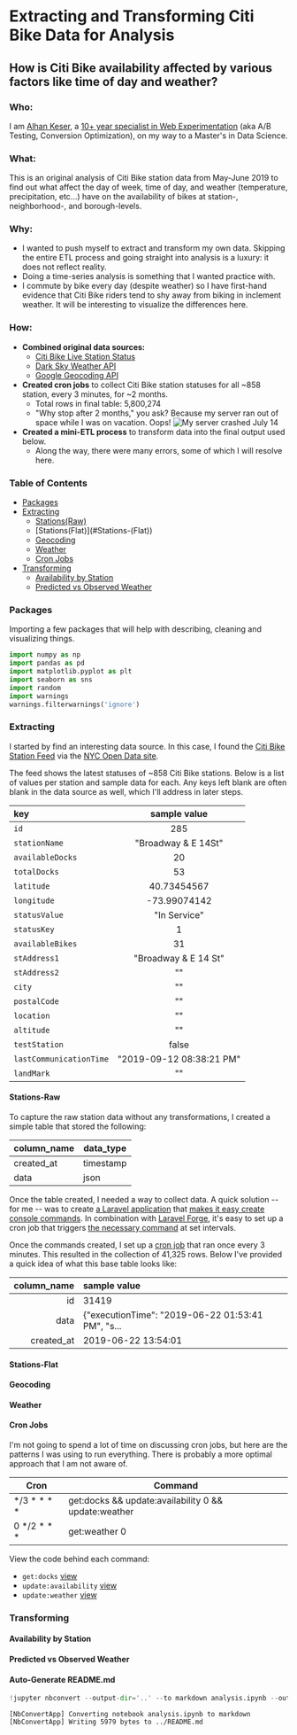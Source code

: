 
# Extracting and Transforming Citi Bike Data for Analysis 
## How is Citi Bike availability affected by various factors like time of day and weather?

### Who:
I am [Alhan Keser](https://blog.alhan.co/), a [10+ year specialist in Web Experimentation](https://www.linkedin.com/in/alhankeser/) (aka A/B Testing, Conversion Optimization), on my way to a Master's in Data Science.

### What:
This is an original analysis of Citi Bike station data from May-June 2019 to find out what affect the day of week, time of day, and weather (temperature, precipitation, etc...) have on the availability of bikes at station-,  neighborhood-, and borough-levels. 

### Why:
- I wanted to push myself to extract and transform my own data. Skipping the entire ETL process and going straight into analysis is a luxury: it does not reflect reality. 
- Doing a time-series analysis is something that I wanted practice with. 
- I commute by bike every day (despite weather) so I have first-hand evidence that Citi Bike riders tend to shy away from biking in inclement weather. It will be interesting to visualize the differences here.   

### How:
- **Combined original data sources:**
    - [Citi Bike Live Station Status](https://feeds.citibikenyc.com/stations/stations.json)
    - [Dark Sky Weather API](https://darksky.net/dev/docs)
    - [Google Geocoding API](https://developers.google.com/maps/documentation/geocoding/intro)
- **Created cron jobs** to collect Citi Bike station statuses for all ~858 station, every 3 minutes, for ~2 months.
    - Total rows in final table: 5,800,274
    - "Why stop after 2 months," you ask? Because my server ran out of space while I was on vacation. Oops! 
![My server crashed July 14](../assets/server-crash.jpg)
- **Created a mini-ETL process** to transform data into the final output used below. 
    - Along the way, there were many errors, some of which I will resolve here.

### Table of Contents
- [Packages](#Packages)
- [Extracting](#Extracting)
    - [Stations(Raw)](#Stations-Raw)
    - [Stations(Flat)](#Stations-(Flat\))
    - [Geocoding](#Geocoding)
    - [Weather](#Weather)
    - [Cron Jobs](#Cron-Jobs)
- [Transforming](#Transforming)
    - [Availability by Station](#Availability-by-Station)
    - [Predicted vs Observed Weather](#Predicted-vs-Observed-Weather)

### Packages
Importing a few packages that will help with describing, cleaning and visualizing things. 


```python
import numpy as np
import pandas as pd
import matplotlib.pyplot as plt
import seaborn as sns
import random
import warnings
warnings.filterwarnings('ignore')
```

### Extracting
I started by find an interesting data source. In this case, I found the [Citi Bike Station Feed](https://feeds.citibikenyc.com/stations/stations.json) via the [NYC Open Data site](https://opendata.cityofnewyork.us/).

The feed shows the latest statuses of ~858 Citi Bike stations. Below is a list of values per station and sample data for each. Any keys left blank are often blank in the data source as well, which I'll address in later steps. 

| key | sample value |
|:------------|:---------:|
| `id`        | 285|
| `stationName` |"Broadway & E 14St"|
| `availableDocks` |20|
| `totalDocks` |53|
| `latitude`|40.73454567|
| `longitude`   |-73.99074142|
| `statusValue` |"In Service"|
| `statusKey`   |1|
| `availableBikes` |31|
| `stAddress1`  |"Broadway & E 14 St"|
| `stAddress2`  |""|
| `city`        |""|
| `postalCode`  |""|
| `location`    |""|
| `altitude`    |""|
| `testStation` |false|
| `lastCommunicationTime` |"2019-09-12 08:38:21 PM"|
| `landMark`    |""|

#### Stations-Raw

To capture the raw station data without any transformations, I created a simple table that stored the following: 

|column_name|data_type|
|-----------|---------|
|created_at|timestamp|
|data|json|

Once the table created, I needed a way to collect data. A quick solution -- for me -- was to create [a Laravel application](https://github.com/alhankeser/citibike-tracker/)  that [makes it easy create console commands](https://laravel.com/docs/5.8/artisan#writing-commands). In combination with [Laravel Forge](https://forge.laravel.com), it's easy to set up a cron job that triggers [the necessary command](https://github.com/alhankeser/citibike-tracker/blob/d61f82adde88c90430205785297abf9f3de07c4d/app/Console/Kernel.php#L49) at set intervals.

Once the commands created, I set up a [cron job](#Cron-Jobs) that ran once every 3 minutes. This resulted in the collection of 41,325 rows. Below I've provided a quick idea of what this base table looks like:

|column_name|sample value|
|----------:|:-----------|
|id         |                                               31419|
|data       |  {"executionTime": "2019-06-22 01:53:41 PM", "s...|
|created_at |                                 2019-06-22 13:54:01|

#### Stations-Flat

#### Geocoding

#### Weather

#### Cron Jobs
I'm not going to spend a lot of time on discussing cron jobs, but here are the patterns I was using to run everything. There is probably a more optimal approach that I am not aware of. 

|Cron       |Command|
|-----------|-------|
|\*/3 \* \* \* \* | get:docks && update:availability 0 && update:weather|
|0 \*/2 \* \* \*  | get:weather 0|

View the code behind each command:
- `get:docks` [view](https://github.com/alhankeser/citibike-tracker/blob/d61f82adde88c90430205785297abf9f3de07c4d/app/Console/Kernel.php#L49)
- `update:availability` [view](https://github.com/alhankeser/citibike-tracker/blob/d61f82adde88c90430205785297abf9f3de07c4d/app/Console/Kernel.php#L179)
- `update:weather` [view](https://github.com/alhankeser/citibike-tracker/blob/d61f82adde88c90430205785297abf9f3de07c4d/app/Console/Kernel.php#L359)

### Transforming

#### Availability by Station

#### Predicted vs Observed Weather

#### Auto-Generate README.md


```python
!jupyter nbconvert --output-dir='..' --to markdown analysis.ipynb --output README.md
```

    [NbConvertApp] Converting notebook analysis.ipynb to markdown
    [NbConvertApp] Writing 5979 bytes to ../README.md

